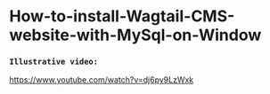 # How-to-install-Wagtail-CMS-website-with-MySql-on-Window

### `Illustrative video:`

https://www.youtube.com/watch?v=dj6py9LzWxk
